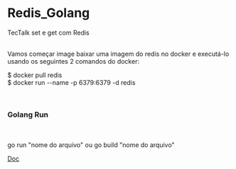 # Redis_Golang
TecTalk set e get com Redis

<br>
Vamos começar image baixar uma imagem do  redis no docker e executá-lo usando os seguintes 2 comandos do docker:<br>

$ docker pull redis <br>
$ docker run --name <redis> -p 6379:6379 -d redis

<br>
<h3> Golang Run</h3>
<br>
<br>go run "nome do arquivo" ou  go build  "nome do arquivo"<br>

<a href="https://docs.google.com/document/d/1e7QyaCZdQqIVVg6mLDsXubcWP46sEwyO0XelegYOKNQ/edit?usp=sharing">Doc</a>

